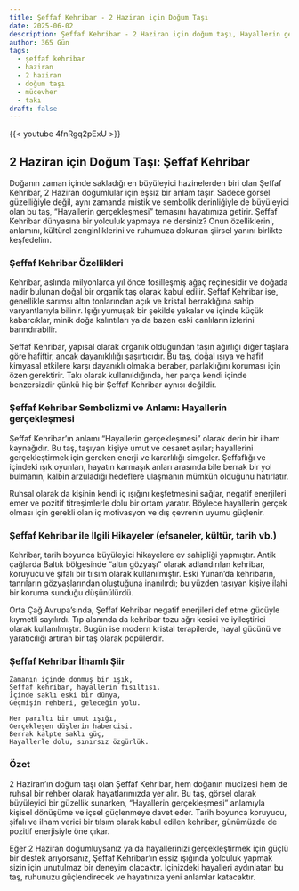```yaml
---
title: Şeffaf Kehribar - 2 Haziran için Doğum Taşı
date: 2025-06-02
description: Şeffaf Kehribar - 2 Haziran için doğum taşı, Hayallerin gerçekleşmesi sembolü. Bu özel taşın derin anlamını öğrenin.
author: 365 Gün
tags:
  - şeffaf kehribar
  - haziran
  - 2 haziran
  - doğum taşı
  - mücevher
  - takı
draft: false
---
```


{{< youtube 4fnRgq2pExU >}}

## 2 Haziran için Doğum Taşı: Şeffaf Kehribar

Doğanın zaman içinde sakladığı en büyüleyici hazinelerden biri olan Şeffaf Kehribar, 2 Haziran doğumlular için eşsiz bir anlam taşır. Sadece görsel güzelliğiyle değil, aynı zamanda mistik ve sembolik derinliğiyle de büyüleyici olan bu taş, “Hayallerin gerçekleşmesi” temasını hayatımıza getirir. Şeffaf Kehribar dünyasına bir yolculuk yapmaya ne dersiniz? Onun özelliklerini, anlamını, kültürel zenginliklerini ve ruhumuza dokunan şiirsel yanını birlikte keşfedelim.

### Şeffaf Kehribar Özellikleri

Kehribar, aslında milyonlarca yıl önce fosilleşmiş ağaç reçinesidir ve doğada nadir bulunan doğal bir organik taş olarak kabul edilir. Şeffaf Kehribar ise, genellikle sarımsı altın tonlarından açık ve kristal berraklığına sahip varyantlarıyla bilinir. Işığı yumuşak bir şekilde yakalar ve içinde küçük kabarcıklar, minik doğa kalıntıları ya da bazen eski canlıların izlerini barındırabilir.

Şeffaf Kehribar, yapısal olarak organik olduğundan taşın ağırlığı diğer taşlara göre hafiftir, ancak dayanıklılığı şaşırtıcıdır. Bu taş, doğal ısıya ve hafif kimyasal etkilere karşı dayanıklı olmakla beraber, parlaklığını koruması için özen gerektirir. Takı olarak kullanıldığında, her parça kendi içinde benzersizdir çünkü hiç bir Şeffaf Kehribar aynısı değildir.

### Şeffaf Kehribar Sembolizmi ve Anlamı: Hayallerin gerçekleşmesi

Şeffaf Kehribar’ın anlamı “Hayallerin gerçekleşmesi” olarak derin bir ilham kaynağıdır. Bu taş, taşıyan kişiye umut ve cesaret aşılar; hayallerini gerçekleştirmek için gereken enerji ve kararlılığı simgeler. Şeffaflığı ve içindeki ışık oyunları, hayatın karmaşık anları arasında bile berrak bir yol bulmanın, kalbin arzuladığı hedeflere ulaşmanın mümkün olduğunu hatırlatır.

Ruhsal olarak da kişinin kendi iç ışığını keşfetmesini sağlar, negatif enerjileri emer ve pozitif titreşimlerle dolu bir ortam yaratır. Böylece hayallerin gerçek olması için gerekli olan iç motivasyon ve dış çevrenin uyumu güçlenir.

### Şeffaf Kehribar ile İlgili Hikayeler (efsaneler, kültür, tarih vb.)

Kehribar, tarih boyunca büyüleyici hikayelere ev sahipliği yapmıştır. Antik çağlarda Baltık bölgesinde “altın gözyaşı” olarak adlandırılan kehribar, koruyucu ve şifalı bir tılsım olarak kullanılmıştır. Eski Yunan’da kehribarın, tanrıların gözyaşlarından oluştuğuna inanılırdı; bu yüzden taşıyan kişiye ilahi bir koruma sunduğu düşünülürdü.

Orta Çağ Avrupa’sında, Şeffaf Kehribar negatif enerjileri def etme gücüyle kıymetli sayılırdı. Tıp alanında da kehribar tozu ağrı kesici ve iyileştirici olarak kullanılmıştır. Bugün ise modern kristal terapilerde, hayal gücünü ve yaratıcılığı artıran bir taş olarak popülerdir.

### Şeffaf Kehribar İlhamlı Şiir

```
Zamanın içinde donmuş bir ışık,
Şeffaf kehribar, hayallerin fısıltısı.
İçinde saklı eski bir dünya,
Geçmişin rehberi, geleceğin yolu.

Her parıltı bir umut ışığı,
Gerçekleşen düşlerin habercisi.
Berrak kalpte saklı güç,
Hayallerle dolu, sınırsız özgürlük.
```

### Özet

2 Haziran’ın doğum taşı olan Şeffaf Kehribar, hem doğanın mucizesi hem de ruhsal bir rehber olarak hayatlarımızda yer alır. Bu taş, görsel olarak büyüleyici bir güzellik sunarken, “Hayallerin gerçekleşmesi” anlamıyla kişisel dönüşüme ve içsel güçlenmeye davet eder. Tarih boyunca koruyucu, şifalı ve ilham verici bir tılsım olarak kabul edilen kehribar, günümüzde de pozitif enerjisiyle öne çıkar.

Eğer 2 Haziran doğumluysanız ya da hayallerinizi gerçekleştirmek için güçlü bir destek arıyorsanız, Şeffaf Kehribar’ın eşsiz ışığında yolculuk yapmak sizin için unutulmaz bir deneyim olacaktır. İçinizdeki hayalleri aydınlatan bu taş, ruhunuzu güçlendirecek ve hayatınıza yeni anlamlar katacaktır.